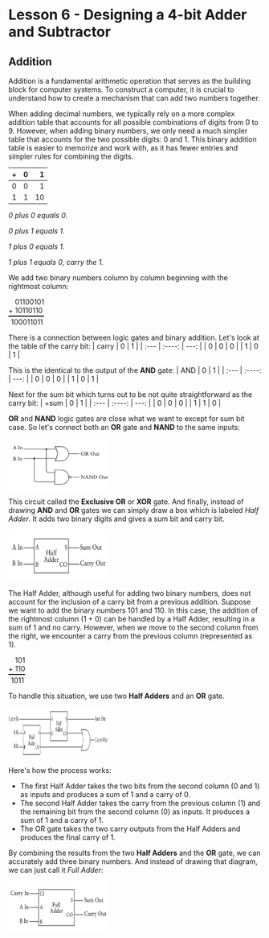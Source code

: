 # Lesson 6 - Designing a 4-bit Adder and Subtractor

## Addition

Addition is a fundamental arithmetic operation that serves as the building block for computer systems. To construct a computer, it is crucial to understand how to create a mechanism that can add two numbers together.

When adding decimal numbers, we typically rely on a more complex addition table that accounts for all possible combinations of digits from 0 to 9. However, when adding binary numbers, we only need a much simpler table that accounts for the two possible digits: 0 and 1. This binary addition table is easier to memorize and work with, as it has fewer entries and simpler rules for combining the digits.

| + | 0 | 1 |
| :---        |    :----:   |          ---: |
| 0 | 0 | 1 |
| 1 | 1 | 10 |

*0 plus 0 equals 0.*

*0 plus 1 equals 1.*

*1 plus 0 equals 1.*

*1 plus 1 equals 0, carry the 1.*


We add two binary numbers column by column beginning with the rightmost column:

<div style="border-bottom: solid 2px black; width: fit-content; padding-bottom: 2px">
<div style="text-indent: 13px"> 01100101</div>
<div>+  10110110</div>
</div>
<div style="margin-left: 5px; padding-top: 2px">100011011</div> 

There is a connection between logic gates and binary addition. Let's look at the table of the carry bit:
| carry | 0 | 1 |
| :---        |    :----:   |          ---: |
| 0 | 0 | 0 |
| 1 | 0 | 1 |

This is the identical to the output of the **AND** gate: 
| AND | 0 | 1 |
| :---        |    :----:   |          ---: |
| 0 | 0 | 0 |
| 1 | 0 | 1 |

Next for the sum bit which turns out to be not quite straightforward as the carry bit: 
| +sum | 0 | 1 |
| :---        |    :----:   |          ---: |
| 0 | 0 | 0 |
| 1 | 1 | 0 |

**OR** and **NAND** logic gates are close what we want to except for sum bit case. So let's connect both an **OR** gate and **NAND** to the same inputs:

<img src="assets/or_nand.png" width="200" height="100">

This circuit called the **Exclusive OR** or **XOR** gate. And finally, instead of drawing **AND** and **OR** gates we can simply draw a box which is labeled *Half Adder*. It adds two binary digits and gives a sum bit and carry bit. 

<img src="assets/half_adder.png" width="200" height="100">

The Half Adder, although useful for adding two binary numbers, does not account for the inclusion of a carry bit from a previous addition. Suppose we want to add the binary numbers 101 and 110. In this case, the addition of the rightmost column (1 + 0) can be handled by a Half Adder, resulting in a sum of 1 and no carry. However, when we move to the second column from the right, we encounter a carry from the previous column (represented as 1).

<div style="border-bottom: solid 2px black; width: fit-content; padding-bottom: 2px">
<div style="text-indent: 13px">101</div>
<div>+ 110</div>
</div>
<div style="margin-left: 5px; padding-top: 2px">1011</div> 

To handle this situation, we use two **Half Adders** and an **OR** gate.

<img src="assets/two_half_adders.png" width="200" height="100">

Here's how the process works: 
<ul>
  <li>The first Half Adder takes the two bits from the second column (0 and 1) as inputs and produces a sum of 1 and a carry of 0.</li>
  <li>The second Half Adder takes the carry from the previous column (1) and the remaining bit from the second column (0) as inputs. It produces a sum of 1 and a carry of 1.</li>
  <li>The OR gate takes the two carry outputs from the Half Adders and produces the final carry of 1.</li>
</ul>

By combining the results from the two **Half Adders** and the **OR** gate, we can accurately add three binary numbers. And instead of drawing that diagram, we can just call it *Full Adder*: 

<img src="assets/full_adder.png" width="200" height="100">